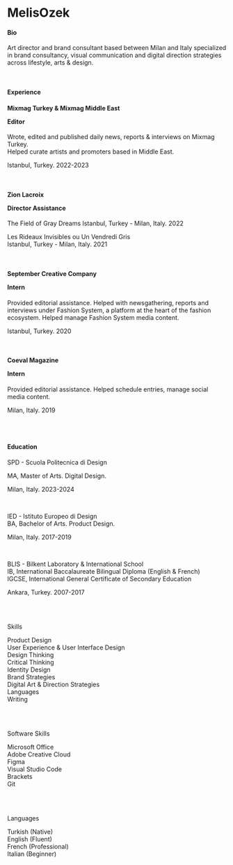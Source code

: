 # MelisOzek 

<h4>Bio</h4>

Art director and brand consultant based between Milan and Italy specialized in brand consultancy, visual communication and digital direction strategies across lifestyle, arts & design. 

<br>

<h4>Experience</h4>
<h4>Mixmag Turkey & Mixmag Middle East   
 
  Editor 
</h4>

Wrote, edited and published daily news, reports & interviews on Mixmag Turkey.  
Helped curate artists and promoters based in Middle East.     

Istanbul, Turkey. 2022-2023 

<br>

<h4>Zion Lacroix

  Director Assistance 
</h4>  

The Field of Gray Dreams 
Istanbul, Turkey - Milan, Italy. 2022

Les Rideaux Invisibles ou Un Vendredi Gris      
Istanbul, Turkey - Milan, Italy. 2021

<br>

<h4>September Creative Company

  Intern
</h4>  

Provided editorial assistance. Helped with newsgathering, reports and interviews under Fashion System, a platform at the heart of the fashion ecosystem. Helped manage Fashion System media content.

Istanbul, Turkey. 2020 

<br>

<h4>Coeval Magazine

  Intern 
</h4>  

Provided editorial assistance. Helped schedule entries, manage social media content.

Milan, Italy. 2019


<br>
<br>

<h4>Education</h4>
SPD - Scuola Politecnica di Design 

MA, Master of Arts. Digital Design.  

Milan, Italy. 2023-2024 

<br> 

IED - Istituto Europeo di Design     
BA, Bachelor of Arts. Product Design.   

Milan, Italy. 2017-2019

<br> 

BLIS - Bilkent Laboratory & International School   
IB, International Baccalaureate Bilingual Diploma (English & French)   
IGCSE, International General Certificate of Secondary Education

Ankara, Turkey. 2007-2017

<br>
<br> 

Skills  

Product Design  
User Experience & User Interface Design  
Design Thinking   
Critical Thinking   
Identity Design    
Brand Strategies    
Digital Art & Direction Strategies    
Languages  
Writing 

<br>
<br>


Software Skills

Microsoft Office   
Adobe Creative Cloud    
Figma  
Visual Studio Code  
Brackets  
Git 


<br>
<br>

Languages  

Turkish (Native)   
English (Fluent)  
French  (Professional)  
Italian (Beginner) 

